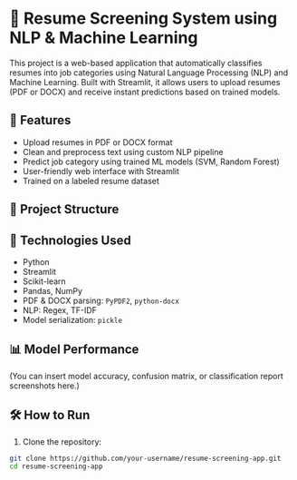 
# 🧠 Resume Screening System using NLP & Machine Learning

This project is a web-based application that automatically classifies resumes into job categories using Natural Language Processing (NLP) and Machine Learning. Built with Streamlit, it allows users to upload resumes (PDF or DOCX) and receive instant predictions based on trained models.

## 🚀 Features

- Upload resumes in PDF or DOCX format
- Clean and preprocess text using custom NLP pipeline
- Predict job category using trained ML models (SVM, Random Forest)
- User-friendly web interface with Streamlit
- Trained on a labeled resume dataset

## 📂 Project Structure


## 🧠 Technologies Used

- Python
- Streamlit
- Scikit-learn
- Pandas, NumPy
- PDF & DOCX parsing: `PyPDF2`, `python-docx`
- NLP: Regex, TF-IDF
- Model serialization: `pickle`

## 📊 Model Performance

(You can insert model accuracy, confusion matrix, or classification report screenshots here.)

## 🛠 How to Run

1. Clone the repository:

```bash
git clone https://github.com/your-username/resume-screening-app.git
cd resume-screening-app
